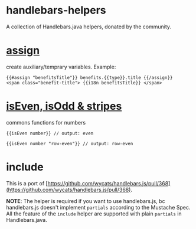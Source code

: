 handlebars-helpers
======

A collection of Handlebars.java helpers, donated by the community.

[assign](https://github.com/jknack/handlebars.java/blob/master/handlebars-helpers/src/main/java/com/github/jknack/handlebars/helper/AssignHelper.java)
======
create auxiliary/temprary variables. Example:

```
{{#assign "benefitsTitle"}} benefits.{{type}}.title {{/assign}}
<span class="benefit-title"> {{i18n benefitsTitle}} </span>
```

[isEven, isOdd & stripes](https://github.com/jknack/handlebars.java/blob/master/handlebars-helpers/src/main/java/com/github/jknack/handlebars/helper/NumberHelper.java)
======
commons functions for numbers

```
{{isEven number}} // output: even

{{isEven number "row-even"}} // output: row-even
```

include
=====
This is a port of [https://github.com/wycats/handlebars.js/pull/368](https://github.com/wycats/handlebars.js/pull/368).

**NOTE**: The helper is required if you want to use handlebars.js, bc handlebars.js doesn't implement ```partials``` according to the Mustache Spec.
All the feature of the ```include``` helper are supported with plain ```partials``` in Handlebars.java.
